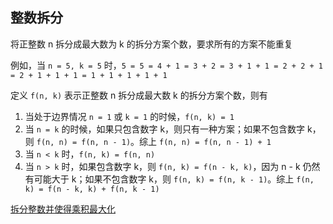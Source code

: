 ## 整数拆分

将正整数 n 拆分成最大数为 k 的拆分方案个数，要求所有的方案不能重复

例如，当 `n = 5, k = 5` 时，`5 = 5 = 4 + 1 = 3 + 2 = 3 + 1 + 1 = 2 + 2 + 1 = 2 + 1 + 1 + 1 = 1 + 1 + 1 + 1 + 1`

定义 `f(n, k)` 表示正整数 n 拆分成最大数 k 的拆分方案个数，则有

1. 当处于边界情况 `n = 1` 或 `k = 1` 的时候，`f(n, k) = 1`
2. 当 `n = k` 的时候，如果只包含数字 k，则只有一种方案；如果不包含数字 k，则 `f(n, n) = f(n, n - 1)`。综上 `f(n, n) = f(n, n - 1) + 1`
3. 当 `n < k` 时，`f(n, k) = f(n, n)`
4. 当 `n > k` 时，如果包含数字 k，则 `f(n, k) = f(n - k, k)`，因为 n - k 仍然有可能大于 k；如果不包含数字 k，则 `f(n, k) = f(n, k - 1)`。综上 `f(n, k) = f(n - k, k) + f(n, k - 1)`

[拆分整数并使得乘积最大化](343%20整数拆分.cc)